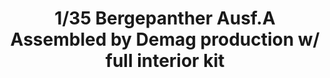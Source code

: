---
layout: product
title: "1/35 Bergepanther Ausf.A Assembled by Demag production w/ full interior kit"
price: "7000" 
desc: "Maketa"
img_path: "/assets/img/TAKO2101.webp"
brand: "N/A"
available: false
special_offer: false
new: false
soon: false
cat: "010000"
subcat: "010200"
subsubcat: "0N/A"
sifra: "TAKO2101"
popular: false
---